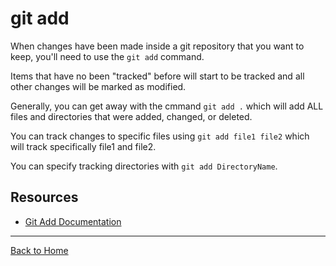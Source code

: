 # git add

When changes have been made inside a git repository that you want to keep, you'll need to use the `git add` command. 

Items that have no been "tracked" before will start to be tracked and all other changes will be marked as modified.

Generally, you can get away with the cmmand `git add .` which will add ALL files and directories that were added, changed, or deleted.

You can track changes to specific files using `git add file1 file2` which will track specifically file1 and file2.

You can specify tracking directories with `git add DirectoryName`.

## Resources

- [Git Add Documentation](https://git-scm.com/docs/git-add)

---

[Back to Home](../README.md)